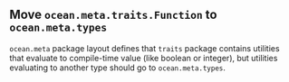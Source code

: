 ## Move `ocean.meta.traits.Function` to `ocean.meta.types`

`ocean.meta` package layout defines that `traits` package contains utilities
that evaluate to compile-time value (like boolean or integer), but utilities
evaluating to another type should go to `ocean.meta.types`.
